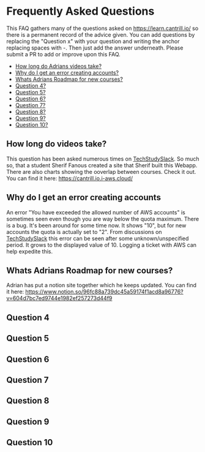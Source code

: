 # Frequently Asked Questions
This FAQ gathers many of the questions asked on https://learn.cantrill.io/ so there is a permanent record of the advice given. 
You can add questions by replacing the "Question x" with your question and writing the anchor replacing spaces with -. Then just add the answer underneath. 
Please submit a PR to add or improve upon this FAQ.

- [How long do Adrians videos take?](#how-long-do-videos-take)
- [Why do I get an error creating accounts?](#why-do-I-get-an-error-creating-accounts)
- [Whats Adrians Roadmap for new courses?](#whats-Adrians-Roadmap-for-new-courses)
- [Question 4?](#question-4)
- [Question 5?](#question-5)
- [Question 6?](#question-6)
- [Question 7?](#question-7)
- [Question 8?](#question-8)
- [Question 9?](#question-9)
- [Question 10?](#question-10)

## How long do videos take?

This question has been asked numerous times on [TechStudySlack](https://techstudyslack.com/). So much so, that a student Sherif Fanous created a site that 
Sherif built this Webapp. There are also charts showing the ooverlap between courses. Check it out.
You can find it here: https://cantrill.io.i-aws.cloud/

## Why do I get an error creating accounts

An error "You have exceeded the allowed number of AWS accounts" is sometimes seen even though you are way below the quota maximum. There is a bug. It's been around 
for some time now. It shows "10", but for new accounts the quota is actually set to "2". From discussions on [TechStudySlack](https://techstudyslack.com/) this error
can be seen after some unknown/unspecified period. It grows to the displayed value of 10. Logging a ticket with AWS can help expedite this.

## Whats Adrians Roadmap for new courses?

Adrian has put a notion site together which he keeps updated. 
You can find it here: https://www.notion.so/96fc88a739dc45a59174f1acd8a96776?v=604d7bc7ed9744e1982ef257273d44f9 

## Question 4

## Question 5

## Question 6

## Question 7

## Question 8

## Question 9

## Question 10
